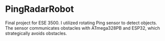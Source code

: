 # PingRadarRobot
Final project for ESE 3500. I utilized rotating Ping sensor to detect objects. The sensor communicates obstacles with ATmega328PB and ESP32, which strategically avoids obstacles. 
